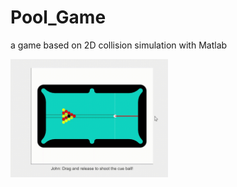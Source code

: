 # Pool_Game
a game based on 2D collision simulation with Matlab

<img src = "GamePlayClips.gif" width=50% height=50%/>
